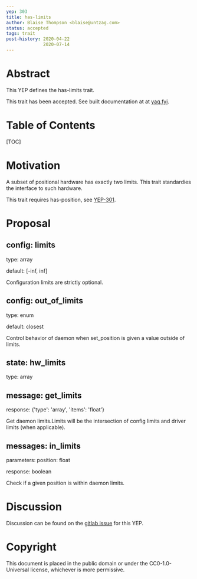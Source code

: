 ```yaml
---
yep: 303
title: has-limits
author: Blaise Thompson <blaise@untzag.com>
status: accepted
tags: trait
post-history: 2020-04-22
              2020-07-14
---
```


# Abstract

This YEP defines the has-limits trait.

This trait has been accepted.
See built documentation at at [yaq.fyi](https://yaq.fyi/traits/has-limits).

# Table of Contents

[TOC]

# Motivation

A subset of positional hardware has exactly two limits.
This trait standardies the interface to such hardware.

This trait requires has-position, see [YEP-301](https://yeps.yaq.fyi/301/).

# Proposal

## config: limits

type: array

default: [-inf, inf]

Configuration limits are strictly optional.

## config: out_of_limits

type: enum

default: closest

Control behavior of daemon when set_position is given a value outside of limits.

## state: hw_limits

type: array

## message: get_limits

response: {'type': 'array', 'items': 'float'}

Get daemon limits.Limits will be the intersection of config limits and driver limits (when applicable).

## messages: in_limits

parameters: position: float

response: boolean

Check if a given position is within daemon limits.

# Discussion

Discussion can be found on the [gitlab issue](https://gitlab.com/yaq/yeps/-/issues/16) for this YEP.

# Copyright

This document is placed in the public domain or under the CC0-1.0-Universal license, whichever is more permissive.

